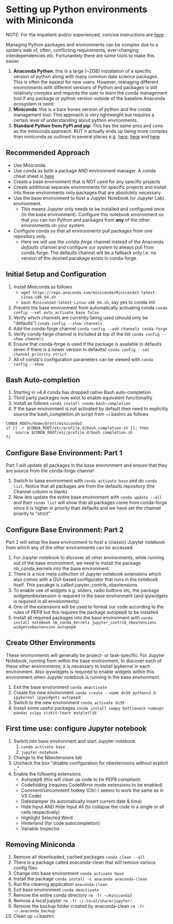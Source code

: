 # Setting up Python environments with Miniconda

NOTE: For the impatient and/or experienced, concise instructions are [here](Impatient_Conda_Linux.md)

Managing Python packages and environments can be complex due to a spiders web of, often, conflicting requirements, ever-changing interdependencies etc. Fortunantely there are some tools to make this easier
1. **Anaconda Python**: this is a large (~2GB) installation of a specific version of python along with many common data science packages. This is often the easiest for new users. However, managing different environments with different versions of Python and packages is still relatively complex and requires the user to learn the conda management tool if any package or python version outside of the baseline Anaconda ecosystem is need.
1. **Miniconda**: this is a bare bones version of python and the conda management tool. This approach is very lightweight but requires a certain level of understanding about python environments.
1. **Standard Python from PyPI and pip**: This has the same pros and cons as the miniconda approach. BUT it actually ends up being more complex than miniconda as outlined in several places e.g. [here](https://www.anaconda.com/blog/understanding-conda-and-pip), [here](https://pythonspeed.com/articles/conda-vs-pip/) and [here](https://stackoverflow.com/questions/20994716/what-is-the-difference-between-pip-and-conda)

## Recommended Approach
* Use Miniconda
* Use conda as both a package AND environment manager. A conda cheat sheet is [here](https://docs.conda.io/projects/conda/en/latest/_downloads/843d9e0198f2a193a3484886fa28163c/conda-cheatsheet.pdf)
* Create a base environment that is NOT used for any specific projects
* Create additional separate environments for specific projects and install into these environments only packages that are absolutely necessary.
* Use the base environment to host a Jupyter Notebook (or Jupyter Lab) environment. 
    * This means Jupyter only needs to be installed and configured once (in the base environment). Configure this notebook environment so that you can run Python and packages from **any** of the other environments on your system.
* Configure conda so that all environments pull packages from one repository only. 
    * Here we will use the _conda-forge_ channel instead of the Anaconda _defaults_ channel and configure our system to always pull from conda-forge. The defaults channel will be a fallback only i.e. no version of the desired pacakage exists in conda-forge.

## Initial Setup and Configuration

1. Install Miniconda as follows
    * `wget https://repo.anaconda.com/miniconda/Miniconda3-latest-Linux-x86_64.sh`
    * `bash Miniconda3-latest-Linux-x86_64.sh`, say yes to conda init
1. Prevent the base environment from automatically activating conda `conda config --set auto_activate_base false`
1. Verify which channels are currently being used (should only be "defaults") `conda config --show channels`
1. Add the conda-forge channel `conda config --add channels conda-forge`
1. Verify conda-farge channel is included at top of the list `conda config --show channels`
1. Ensure that conda-forge is used if the package is available in defaults (even if there is a newer version in defaults) `conda config --set channel_priority strict`
1. All of conda's configuration parameters can be viewed with `conda config --show`

## Bash Auto-completion
1. Starting in v4.4 conda has dropped native Bash auto-completion
1. Third party packages now exist to enable equivalent functionality
1. Install as follows `conda install conda-bash-completion`
1. If the base environment is not activated by default then need to explicitly source the bash_completion.sh script from ~/.bashrc as follows
```
CONDA_ROOT=/home/brett/miniconda3
if [[ -r $CONDA_ROOT/etc/profile.d/bash_completion.sh ]]; then
    source $CONDA_ROOT/etc/profile.d/bash_completion.sh
fi
```

## Configure Base Environment: Part 1
Part 1 will update all packages in the base environment and ensure that they are source from the conda-forge channel
1. Switch to base environment with `conda activate base` and do `conda list`. Notice that all packages are from the defaults repository (the Channel column is blank)
1. Now lets update the entire base environment with `conda update --all` and then `conda list` will show that all packages come from conda-forge since it is higher in priority than defaults and we have set the channel priority to "strict"

## Configure Base Environment: Part 2
Part 2 will setup the base environment to host a (classic) Jupyter notebook from which any of the other environments can be accessed.
1. For Jupyter notebook to discover all other environments, while running out of the base environment, we need to install the package nb_conda_kernels into the base environment.
1. There is a nice meta collection of Jupyter notebook extensions which also comes with a GUI-based configurator that runs in the notebook itself. This pacakge is called jupyter_contrib_nbextensions
1. To enable use of widgets e.g. sliders, radio buttons etc, the package widgetsnbextension is required in the base environment (and ipywidgets is required in all environments)
1. One of the extensions will be used to format our code according to the rules of PEP8 but this requires the package autopep8 to be installed
1. Install all required packages into the base environment with `conda install notebook nb_conda_kernels jupyter_contrib_nbextensions widgetsnbextension autopep8`

## Create Other Environments
These environments will generally be project- or task-specific. For Jupyter Notebook, running from within the base environment, to discover each of these other environments; it is necessary to install ipykernel in each environment. Also ipywidgets is required to enable widgets within this environment when Jupyter notebook is running in the base environment.
1. Exit the base environment `conda deactivate`
1. Create the new environment `conda create --name ds39 python=3.9 ipykernel ipywidgets autopep8`
1. Switch to the new environment `conda activate ds39`
1. Install some useful packages `conda install numpy bottleneck numexpr pandas scipy scikit-learn matplotlib`

## First time use: configure Jupyter notebook
1. Switch into base environment and start Jupyter notebook
    1. `conda activate base`
    1. `jupyter-notebook`
1. Change to the Nbextensions tab
1. Uncheck the box "disable configuration for nbextensions without explicit ..."
1. Enable the following extensions
    * Autopep8 (this will clean up code to be PEP8 compliant)
    * Codefolding (requires CodeMirror mode extensions to be enabled)
    * Comment/Uncomment hotkey (Ctrl-/ seems to work the same as in VS Code)
    * Datestamper (to automatically insert current date & time)
    * Hide Input AND Hide Input All (to collapse the code in a single or all cells respectively)
    * Highlight Selected Word
    * Hinterland (for code autocompletion)
    * Variable Inspector

## Removing Miniconda
1. Remove all downloaded, cached packages `conda clean --all`
1. There is a package called anaconda-clean that will remove various config files
1. Change into base environment `conda activate base`
1. Install the package `conda install -c anaconda anaconda-clean`
1. Run the cleaning application `anaconda-clean`
1. Exit base environment `conda deactivate`
1. Remove the entire conda directory `rm -fr ~/miniconda3`
1. Remove a local jupyter `rm -fr ~/.local/share/jupyter/`
1. Remove the backup folder created by anaconda-clean `rm -fr ~/.anaconda_backup`
1. Clean up ~/.bashrc
